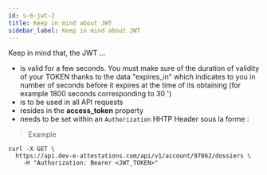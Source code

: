 ```yaml
---
id: s-6-jwt-2
title: Keep in mind about JWT
sidebar_label: Keep in mind about JWT
---
```


Keep in mind that, the JWT ...

- is valid for a few seconds. You must make sure of the duration of validity of your TOKEN thanks to the data "expires_in" which indicates to you in number of seconds before it expires at the time of its obtaining (for example 1800 seconds corresponding to 30 ')
- is to be used in all API requests
- resides in the **access_token** property
- needs to be set within an `Authorization` HHTP Header sous la forme :

> Example

```shell
curl -X GET \
  https://api.dev-e-attestations.com/api/v1/account/97862/dossiers \
    -H "Authorization: Bearer <JWT_TOKEN>"
```


